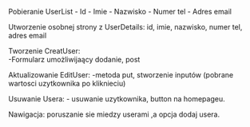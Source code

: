 Pobieranie UserList - Id - Imie - Nazwisko - Numer tel - Adres email

Utworzenie osobnej strony z UserDetails: id, imie, nazwisko, numer tel, adres email

Tworzenie CreatUser:  
 -Formularz umożliwijaący dodanie, post

Aktualizowanie EditUser:
-metoda put, stworzenie inputów (pobrane wartosci uzytkownika po kliknieciu)

Usuwanie Usera: - usuwanie uzytkownika, button na homepageu.

Nawigacja: poruszanie sie miedzy userami ,a opcja dodaj usera.
